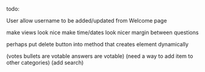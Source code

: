 todo:

User
	allow username to be added/updated from Welcome page

make views look nice
	make time/dates look nicer
	margin between questions

perhaps put delete button into method that creates element dynamically

(votes
	bullets are votable
	answers are votable)
(need a way to add item to other categories)
(add search)